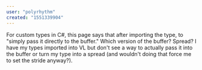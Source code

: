 ```yaml
---
user: "polyrhythm"
created: "1551339904"
---
```


For custom types in C#, this page says that after importing the type, to "simply pass it directly to the buffer." Which version of the buffer? Spread? I have my types imported into VL but don't see a way to actually pass it into the buffer or turn my type into a spread (and wouldn't doing that force me to set the stride anyway?).
